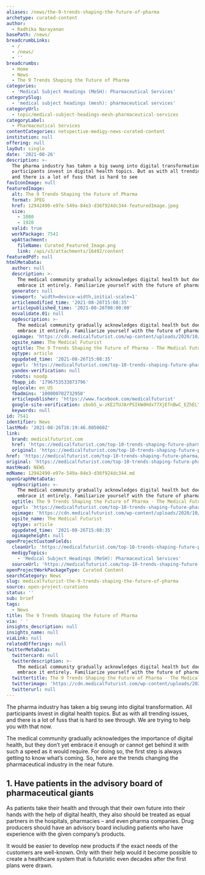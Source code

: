 ```yaml
---
aliases: /news/the-9-trends-shaping-the-future-of-pharma
archetype: curated-content
author:
  - Radhika Narayanan
basePath: /news/
breadcrumbLinks:
  - /
  - /news/
  - ''
breadcrumbs:
  - Home
  - News
  - The 9 Trends Shaping the Future of Pharma
categories:
  - 'Medical Subject Headings (MeSH): Pharmaceutical Services'
categorySlug:
  - 'medical subject headings (mesh): pharmaceutical services'
categoryUrl:
  - topic/medical-subject-headings-mesh-pharmaceutical-services
categoryLabel:
  - Pharmaceutical Services
contentCategories: netspective-medigy-news-curated-content
institution: null
offering: null
layOut: single
date: '2021-08-26'
description: >-
  The pharma industry has taken a big swung into digital transformation. All
  participants invest in digital health topics. But as with all trending issues,
  and there is a lot of fuss that is hard to see
favIconImage: null
featuredImage:
  alt: The 9 Trends Shaping the Future of Pharma
  format: JPEG
  href: 12942490-e97e-549a-84e3-d36f924dc344-featuredImage.jpeg
  size:
    - 1080
    - 1920
  valid: true
  workPackage: 7541
  wpAttachment:
    fileName: Curated_Featured_Image.png
    link: /api/v3/attachments/16492/content
featuredPdf: null
htmlMetaData:
  author: null
  description: >-
    The medical community gradually acknowledges digital health but doesn't
    embrace it entirely. Familiarize yourself with the future of pharma!
  generator: null
  viewport: 'width=device-width,initial-scale=1'
  articlemodified_time: '2021-08-26T15:08:35'
  articlepublished_time: '2021-08-26T08:00:00'
  msvalidate.01: null
  ogdescription: >-
    The medical community gradually acknowledges digital health but doesn't
    embrace it entirely. Familiarize yourself with the future of pharma!
  ogimage: 'https://cdn.medicalfuturist.com/wp-content/uploads/2020/10/210_tmf-01.png'
  ogsite_name: The Medical Futurist
  ogtitle: The 9 Trends Shaping the Future of Pharma - The Medical Futurist
  ogtype: article
  ogupdated_time: '2021-08-26T15:08:35'
  ogurl: 'https://medicalfuturist.com/top-10-trends-shaping-future-pharma/'
  yandex-verification: null
  robots: noodp
  fbapp_id: '1796753533873796'
  oglocale: en_US
  fbadmins: '100000702732950'
  articlepublisher: 'https://www.facebook.com/medicalfuturist'
  google-site-verification: zbobS_w-zKE2TUJArPSIkWdHdx77XjEfnBwC_EZhELY
  keywords: null
id: 7541
identifier: News
lastMod: '2021-08-26T16:19:46.805060Z'
link:
  brand: medicalfuturist.com
  href: 'https://medicalfuturist.com/top-10-trends-shaping-future-pharma/'
  original: 'https://medicalfuturist.com/top-10-trends-shaping-future-pharma'
href: 'https://medicalfuturist.com/top-10-trends-shaping-future-pharma/'
original: 'https://medicalfuturist.com/top-10-trends-shaping-future-pharma'
mastHead: NEWS
mdName: 12942490-e97e-549a-84e3-d36f924dc344.md
openGraphMetaData:
  ogdescription: >-
    The medical community gradually acknowledges digital health but doesn't
    embrace it entirely. Familiarize yourself with the future of pharma!
  ogtitle: The 9 Trends Shaping the Future of Pharma - The Medical Futurist
  ogurl: 'https://medicalfuturist.com/top-10-trends-shaping-future-pharma/'
  ogimage: 'https://cdn.medicalfuturist.com/wp-content/uploads/2020/10/210_tmf-01.png'
  ogsite_name: The Medical Futurist
  ogtype: article
  ogupdated_time: '2021-08-26T15:08:35'
  ogimageheight: null
openProjectCustomFields:
  cleanUrl: 'https://medicalfuturist.com/top-10-trends-shaping-future-pharma/'
  medigyTopics:
    - 'Medical Subject Headings (MeSH): Pharmaceutical Services'
  sourceUrl: 'https://medicalfuturist.com/top-10-trends-shaping-future-pharma'
openProjectWorkPackageType: Curated Content
searchCategory: News
slug: medicalfuturist-the-9-trends-shaping-the-future-of-pharma
source: open-project-curations
status: ''
sub: brief
tags:
  - News
title: The 9 Trends Shaping the Future of Pharma
via: ' '
insights_description: null
insights_name: null
viaLink: null
relatedOfferings: null
twitterMetaData:
  twittercard: null
  twitterdescription: >-
    The medical community gradually acknowledges digital health but doesn't
    embrace it entirely. Familiarize yourself with the future of pharma!
  twittertitle: The 9 Trends Shaping the Future of Pharma - The Medical Futurist
  twitterimage: 'https://cdn.medicalfuturist.com/wp-content/uploads/2020/10/210_tmf-01.png'
  twitterurl: null
---
```

<p>The pharma industry has taken a big swung into digital transformation. All participants invest in digital health topics. But as with all trending issues, and there is a lot of fuss that is hard to see through. We are trying to help you with that now.</p><p>The medical community gradually acknowledges the importance of digital health, but they don’t yet embrace it enough or cannot get behind it with such a speed as it would require. For doing so, the first step is always getting to know what’s coming. So, here are the trends changing the pharmaceutical industry in the near future.</p><h2><strong>1. Have patients in the advisory board of pharmaceutical giants</strong></h2><p>As patients take their health and through that their own future into their hands with the help of digital health, they also should be treated as equal partners in the hospitals, pharmacies – and even pharma companies. Drug producers should have an advisory board including patients who have experience with the given company’s products.</p><p>It would be easier to develop new products if the exact needs of the customers are well-known. Only with their help would it become possible to create a healthcare system that is futuristic even decades after the first plans were drawn.</p>